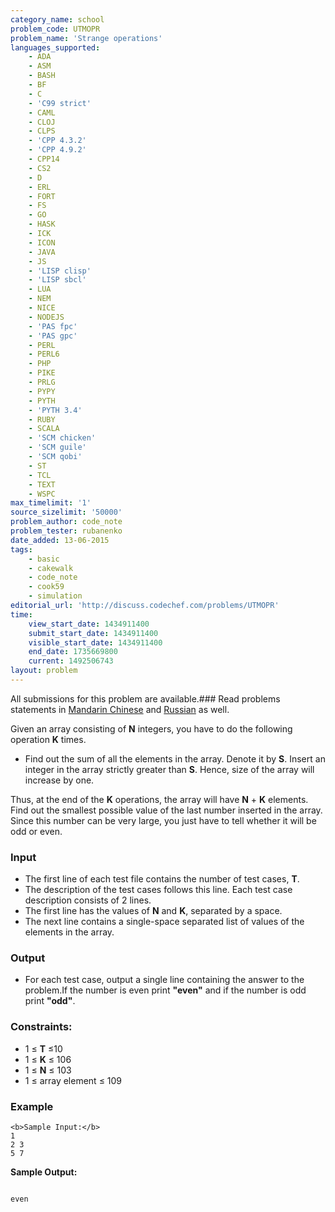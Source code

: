 ```yaml
---
category_name: school
problem_code: UTMOPR
problem_name: 'Strange operations'
languages_supported:
    - ADA
    - ASM
    - BASH
    - BF
    - C
    - 'C99 strict'
    - CAML
    - CLOJ
    - CLPS
    - 'CPP 4.3.2'
    - 'CPP 4.9.2'
    - CPP14
    - CS2
    - D
    - ERL
    - FORT
    - FS
    - GO
    - HASK
    - ICK
    - ICON
    - JAVA
    - JS
    - 'LISP clisp'
    - 'LISP sbcl'
    - LUA
    - NEM
    - NICE
    - NODEJS
    - 'PAS fpc'
    - 'PAS gpc'
    - PERL
    - PERL6
    - PHP
    - PIKE
    - PRLG
    - PYPY
    - PYTH
    - 'PYTH 3.4'
    - RUBY
    - SCALA
    - 'SCM chicken'
    - 'SCM guile'
    - 'SCM qobi'
    - ST
    - TCL
    - TEXT
    - WSPC
max_timelimit: '1'
source_sizelimit: '50000'
problem_author: code_note
problem_tester: rubanenko
date_added: 13-06-2015
tags:
    - basic
    - cakewalk
    - code_note
    - cook59
    - simulation
editorial_url: 'http://discuss.codechef.com/problems/UTMOPR'
time:
    view_start_date: 1434911400
    submit_start_date: 1434911400
    visible_start_date: 1434911400
    end_date: 1735669800
    current: 1492506743
layout: problem
---
```

All submissions for this problem are available.###  Read problems statements in [Mandarin Chinese](http://www.codechef.com/download/translated/COOK59/mandarin/UTMOPR.pdf) and [Russian](http://www.codechef.com/download/translated/COOK59/russian/UTMOPR.pdf) as well.

Given an array consisting of **N** integers, you have to do the following operation **K** times.

- Find out the sum of all the elements in the array. Denote it by **S**. Insert an integer in the array strictly greater than **S**. Hence, size of the array will increase by one.

Thus, at the end of the **K** operations, the array will have **N** + **K** elements. Find out the smallest possible value of the last number inserted in the array. Since this number can be very large, you just have to tell whether it will be odd or even.

### Input

- The first line of each test file contains the number of test cases, **T**.
- The description of the test cases follows this line. Each test case description consists of 2 lines.
- The first line has the values of **N** and **K**, separated by a space.
- The next line contains a single-space separated list of values of the elements in the array.

### Output

- For each test case, output a single line containing the answer to the problem.If the number is even print **"even"** and if the number is odd print **"odd"**.

### Constraints:

- 1 ≤ **T** ≤10
- 1 ≤ **K** ≤ 106
- 1 ≤ **N** ≤ 103
- 1 ≤ array element ≤ 109

### Example

```
<b>Sample Input:</b>
1
2 3
5 7

```
**Sample Output:**

```

even


```